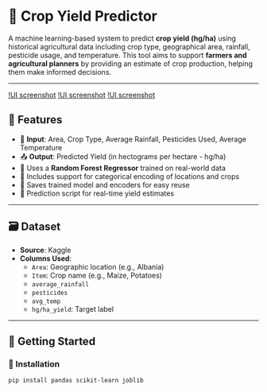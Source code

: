 # 🌾 Crop Yield Predictor

A machine learning-based system to predict **crop yield (hg/ha)** using historical agricultural data including crop type, geographical area, rainfall, pesticide usage, and temperature. This tool aims to support **farmers and agricultural planners** by providing an estimate of crop production, helping them make informed decisions.

---
[!UI screenshot](assets/1a.jpeg)
[!UI screenshot](assets/1b.jpeg)
[!UI screenshot](assets/image.png)
## 📌 Features

- 📍 **Input**: Area, Crop Type, Average Rainfall, Pesticides Used, Average Temperature  
- 📤 **Output**: Predicted Yield (in hectograms per hectare - hg/ha)
- 🧠 Uses a **Random Forest Regressor** trained on real-world data
- 🔄 Includes support for categorical encoding of locations and crops
- 💾 Saves trained model and encoders for easy reuse
- 🧪 Prediction script for real-time yield estimates

---

## 🗃️ Dataset

- **Source**: Kaggle
- **Columns Used**:
  - `Area`: Geographic location (e.g., Albania)
  - `Item`: Crop name (e.g., Maize, Potatoes)
  - `average_rainfall`
  - `pesticides`
  - `avg_temp`
  - `hg/ha_yield`: Target label

---

## 🚀 Getting Started

### 🔧 Installation

```bash
pip install pandas scikit-learn joblib

